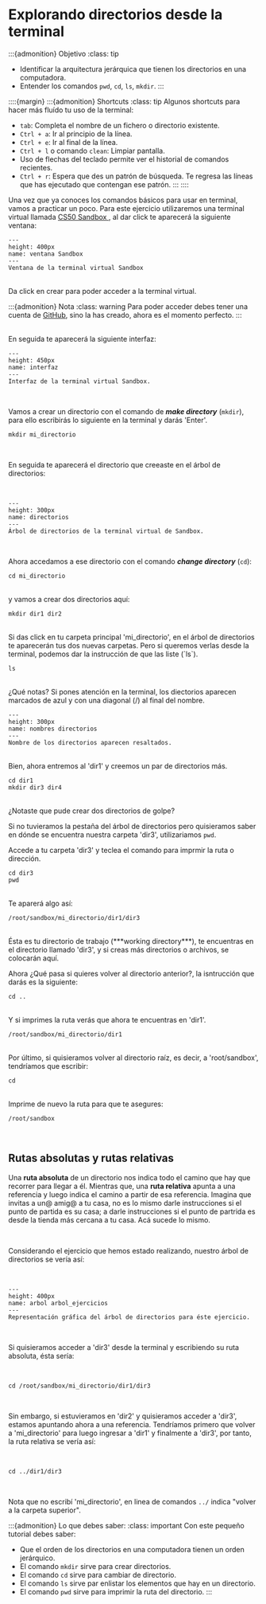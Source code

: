 # Explorando directorios desde la terminal

:::{admonition} Objetivo
:class: tip
* Identificar la arquitectura jerárquica que tienen los directorios en una computadora.
* Entender los comandos `pwd`, `cd`, `ls`, `mkdir`.
:::

::::{margin}
:::{admonition} Shortcuts
:class: tip
Algunos shortcuts para hacer más fluído tu uso de la terminal:
* `tab`: Completa el nombre de un fichero o directorio existente.
* `Ctrl + a`: Ir al principio de la línea.
* `Ctrl + e`: Ir al final de la línea.
* `Ctrl + l` o comando `clean`: Limpiar pantalla.
* Uso de flechas del teclado permite ver el historial de comandos recientes.
* `Ctrl + r`: Espera que des un patrón de búsqueda. Te regresa las líneas que has ejecutado que contengan ese patrón. 
:::
::::

Una vez que ya conoces los comandos básicos para usar en terminal, vamos a practicar un poco. Para este ejercicio utilizaremos una terminal virtual llamada <a href = "https://sandbox.cs50.io/">CS50 Sandbox </a>, al dar click te aparecerá la siguiente ventana:
<br>

```{figure} images/03_explorando_direc/1.png
---
height: 400px
name: ventana Sandbox
---
Ventana de la terminal virtual Sandbox
```

<br>
Da click en crear para poder acceder a la terminal virtual.

<br>

:::{admonition} Nota
:class: warning
Para poder acceder debes tener una cuenta de <a href = "https://github.com/">GitHub</a>, sino la has creado, ahora es el momento perfecto.
:::

<br>
En seguida te aparecerá la siguiente interfaz:

<br>

```{figure} images/03_explorando_direc/2.png
---
height: 450px
name: interfaz
---
Interfaz de la terminal virtual Sandbox.
```

<br>

Vamos a crear un directorio con el comando de ***make directory*** (`mkdir`), para ello escribirás lo siguiente en la terminal y darás 'Enter'.
<br>

```{code-block} bash
mkdir mi_directorio
```

<br>

En seguida te aparecerá el directorio que creeaste en el árbol de directorios:

<br>

```{figure} images/03_explorando_direc/3.png
---
height: 300px
name: directorios
---
Árbol de directorios de la terminal virtual de Sandbox.
```

<br>

Ahora accedamos a ese directorio con el comando ***change directory*** (`cd`):
<br>

```{code-block} bash
cd mi_directorio
```

<br>
y vamos a crear dos directorios aquí:
<br>

```{code-block} bash
mkdir dir1 dir2
```

<br>
Si das click en tu carpeta principal 'mi_directorio', en el árbol de directorios te aparecerán tus dos nuevas carpetas. Pero si queremos verlas desde la terminal, podemos dar la instrucción de que las liste (`ls`).
<br>

```{code-block} bash
ls
```

<br>
¿Qué notas? Si pones atención en la terminal, los diectorios aparecen marcados de azul y con una diagonal (/) al final del nombre.
<br>

```{figure} images/03_explorando_direc/4.png
---
height: 300px
name: nombres directorios
---
Nombre de los directorios aparecen resaltados.
```
<br>
Bien, ahora entremos al 'dir1' y creemos un par de directorios más.
<br>

```{code-block} bash
cd dir1
mkdir dir3 dir4
```

<br>
¿Notaste que pude crear dos directorios de golpe?
<br>

Si no tuvieramos la pestaña del árbol de directorios pero quisieramos saber en dónde se encuentra nuestra carpeta 'dir3', utilizariamos `pwd`.
<br>

Accede a tu carpeta 'dir3' y teclea el comando para imprmir la ruta o dirección.
<br>

```{code-block} bash
cd dir3
pwd
```

<br>
Te aparerá algo así:
<br>

```{code-block} bash
/root/sandbox/mi_directorio/dir1/dir3
```

<br>
Ésta es tu directorio de trabajo (***working directory***), te encuentras en el directorio llamado 'dir3', y si creas más directorios o archivos, se colocarán aquí.
<br>

Ahora ¿Qué pasa si quieres volver al directorio anterior?, la isntrucción que darás es la siguiente:
<br>

```{code-block} bash
cd ..
```

<br>
Y si imprimes la ruta verás que ahora te encuentras en 'dir1'.
<br>

```{code-block} bash
/root/sandbox/mi_directorio/dir1
```

<br>
Por último, si quisieramos volver al directorio raíz, es decir, a 'root/sandbox', tendríamos que escribir:
<br>

```{code-block} bash
cd
```

<br>
Imprime de nuevo la ruta para que te asegures:
<br>

```{code-block} bash
/root/sandbox
```
<br>

## Rutas absolutas y rutas relativas

Una **ruta absoluta** de un directorio nos indica todo el camino que hay que recorrer para llegar a él. Mientras que, una **ruta relativa** apunta a una referencia y luego indica el camino a partir de esa referencia. Imagina que invitas a un@ amig@ a tu casa, no es lo mismo darle instrucciones si el punto de partida es su casa; a darle instrucciones si el punto de partrida es desde la tienda más cercana a tu casa. Acá sucede lo mismo.

<br>

Considerando el ejercicio que hemos estado realizando, nuestro árbol de directorios se vería así:

<br>

```{figure} images/03_explorando_direc/arbol_ejercicio.png
---
height: 400px
name: arbol arbol_ejercicios
---
Representación gráfica del árbol de directorios para éste ejercicio.
```
<br>

Si quisieramos acceder a 'dir3' desde la terminal y escribiendo su ruta absoluta, ésta sería:

<br>

```{code-block} bash
cd /root/sandbox/mi_directorio/dir1/dir3
```

<br>

Sin embargo, si estuvieramos en 'dir2' y quisieramos acceder a 'dir3', estamos apuntando ahora a una referencia. Tendríamos primero que volver a 'mi_directorio' para luego ingresar a 'dir1' y finalmente a 'dir3', por tanto, la ruta relativa se vería así:

<br>

```{code-block} bash
cd ../dir1/dir3
```
 <br>

Nota que no escribí 'mi_directorio', en linea de comandos `../` indica "volver a la carpeta superior".


:::{admonition} Lo que debes saber:
:class: important
Con este pequeño tutorial debes saber:
* Que el orden de los directorios en una computadora tienen un orden jerárquico.
* El comando `mkdir` sirve para crear directorios.
* El comando `cd` sirve para cambiar de directorio.
* El comando `ls` sirve par enlistar los elementos que hay en un directorio.
* El comando `pwd` sirve para imprimir la ruta del directorio.
:::
